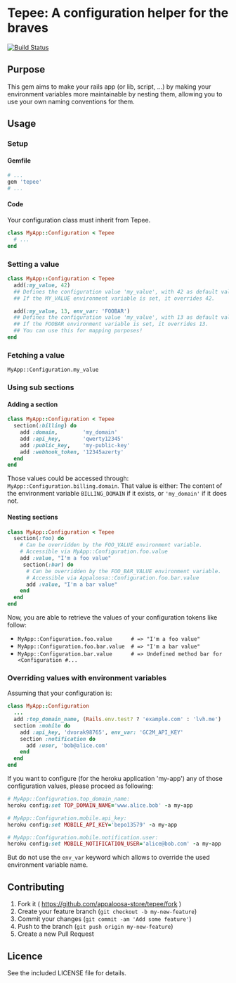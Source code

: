 # Tepee: A configuration helper for the braves

[![Build Status](https://travis-ci.org/appaloosa-store/tepee.svg)](https://travis-ci.org/appaloosa-store/tepee)

## Purpose

This gem aims to make your rails app (or lib, script, ...) by making your environment variables more maintainable by nesting them, allowing you to use your own naming conventions for them.

## Usage

### Setup

#### Gemfile

```ruby
# ...
gem 'tepee'
# ...
```

#### Code

Your configuration class must inherit from Tepee.

```ruby
class MyApp::Configuration < Tepee
  # ...
end
```

### Setting a value

```ruby
class MyApp::Configuration < Tepee
  add(:my_value, 42)
  ## Defines the configuration value 'my_value', with 42 as default value.
  ## If the MY_VALUE environment variable is set, it overrides 42.

  add(:my_value, 13, env_var: 'FOOBAR')
  ## Defines the configuration value 'my_value', with 13 as default value.
  ## If the FOOBAR environment variable is set, it overrides 13.
  ## You can use this for mapping purposes!
end
```

### Fetching a value

`MyApp::Configuration.my_value`

### Using sub sections

#### Adding a section

```ruby
class MyApp::Configuration < Tepee
  section(:billing) do
    add :domain,        'my_domain'
    add :api_key,       'qwerty12345'
    add :public_key,    'my-public-key'
    add :webhook_token, '12345azerty'
  end
end
```

Those values could be accessed through: `MyApp::Configuration.billing.domain`.
That value is either:
 The content of the environment variable `BILLING_DOMAIN` if it exists, or `'my_domain'` if it does not.

#### Nesting sections

```ruby
class MyApp::Configuration < Tepee
  section(:foo) do
    # Can be overridden by the FOO_VALUE environment variable.
    # Accessible via MyApp::Configuration.foo.value
    add :value, "I'm a foo value"
     section(:bar) do
      # Can be overridden by the FOO_BAR_VALUE environment variable.
      # Accessible via Appaloosa::Configuration.foo.bar.value
      add :value, "I'm a bar value"
    end
  end
end
```

Now, you are able to retrieve the values of your configuration tokens like follow:
* `MyApp::Configuration.foo.value      # => "I'm a foo value"`
* `MyApp::Configuration.foo.bar.value  # => "I'm a bar value"`
* `MyApp::Configuration.bar.value      # => Undefined method bar for <Configuration #...`

### Overriding values with environment variables

Assuming that your configuration is:

```ruby
class MyApp::Configuration
  ...
  add :top_domain_name, (Rails.env.test? ? 'example.com' : 'lvh.me')
  section :mobile do
    add :api_key, 'dvorak98765', env_var: 'GC2M_API_KEY'
    section :notification do
      add :user, 'bob@alice.com'
    end
  end
end
```

If you want to configure (for the heroku application 'my-app') any of those configuration values, please proceed as following:

```ruby
# MyApp::Configuration.top_domain_name:
heroku config:set TOP_DOMAIN_NAME='www.alice.bob' -a my-app

# MyApp::Configuration.mobile.api_key:
heroku config:set MOBILE_API_KEY='bepo13579' -a my-app

# MyApp::Configuration.mobile.notification.user:
heroku config:set MOBILE_NOTIFICATION_USER='alice@bob.com' -a my-app
```

But do not use the `env_var` keyword which allows to override the used environment variable name.

## Contributing

1. Fork it ( https://github.com/appaloosa-store/tepee/fork )
2. Create your feature branch (`git checkout -b my-new-feature`)
3. Commit your changes (`git commit -am 'Add some feature'`)
4. Push to the branch (`git push origin my-new-feature`)
5. Create a new Pull Request

## Licence

See the included LICENSE file for details.
